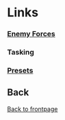 # Links

### [Enemy Forces](/Docs/Enemy.md)
### Tasking
### [Presets](/OPUF-Brief/Docs/Presets.md)


## Back
[Back to frontpage](https://132nd-vwing.github.io/OPUF-Brief/)